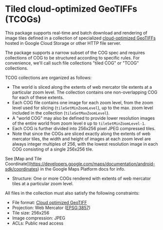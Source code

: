 # Tiled cloud-optimized GeoTIFFs (TCOGs)

This package supports real-time and batch download and rendering of image tiles defined in a collection of specialized [cloud-optimized GeoTIFFs](http://cogeo.org) hosted in Google Cloud Storage or other HTTP file server.

The package supports a narrow subset of the COG spec and requires collections of COG to be structured according to specific rules. For convenience, we'll call such file collections "tiled COG" or "TCOG" collections.

TCOG collections are organized as follows:

* The world is sliced along the extents of web mercator tile extents at a particular zoom level. The collection contains one non-overlapping COG for each of these extents.
* Each COG file contains one image for each zoom level, from the zoom level used for slicing (`tileSetMinZoomLevel`), up to the max. zoom level included in the collection (`tileSetMaxZoomLevel`).
* A "world COG" may also be defined to provide lower resolution images of the entire world from zoom level `0` up to `tileSetMinZoomLevel-1`.
* Each COG is further divided into 256x256 pixel JPEG compressed tiles.
* Note that since the COGs are sliced exactly along the extents of web mercator tiles, the width and height of images at each zoom level are always integer multiples of 256, with the lowest resolution image in each COG consisting of a single 256x256 tile. 

<!-- TODO: Provide example. -->
<!-- TODO: Provide illustration. -->

See [Map and Tile Coordinate])https://developers.google.com/maps/documentation/android-sdk/coordinates) in the Google Maps Platform docs for info.

* Structure: One or more COGs rendered with extents of web mercator tiles at a particular zoom level.

All files in the collection must also satisfy the following constraints:

* File format: [Cloud optimized GeoTIFF](https://github.com/cogeotiff/cog-spec/blob/master/spec.md)
* Projection: Web Mercator ([EPSG:3857](https://epsg.io/3857))
* Tile size: 256x256
* Image compression: JPEG
* ACLs: Public read access

<!-- TODO: Include example usages. -->